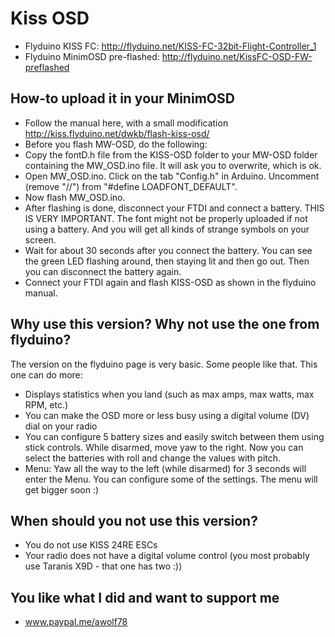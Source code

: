 # Kiss OSD

* Flyduino KISS FC: http://flyduino.net/KISS-FC-32bit-Flight-Controller_1
* Flyduino MinimOSD pre-flashed: http://flyduino.net/KissFC-OSD-FW-preflashed


## How-to upload it in your MinimOSD

* Follow the manual here, with a small modification http://kiss.flyduino.net/dwkb/flash-kiss-osd/
* Before you flash MW-OSD, do the following:
* Copy the fontD.h file from the KISS-OSD folder to your MW-OSD folder containing the MW_OSD.ino file. It will ask you to overwrite, which is ok.
* Open MW_OSD.ino. Click on the tab "Config.h" in Arduino. Uncomment (remove "//") from "#define LOADFONT_DEFAULT".
* Now flash MW_OSD.ino. 
* After flashing is done, disconnect your FTDI and connect a battery. THIS IS VERY IMPORTANT. The font might not be properly uploaded if not using a battery. And you will get all kinds of strange symbols on your screen.
* Wait for about 30 seconds after you connect the battery. You can see the green LED flashing around, then staying lit and then go out. Then you can disconnect the battery again.
* Connect your FTDI again and flash KISS-OSD as shown in the flyduino manual.

## Why use this version? Why not use the one from flyduino?

The version on the flyduino page is very basic. Some people like that. This one can do more:

* Displays statistics when you land (such as max amps, max watts, max RPM, etc.)
* You can make the OSD more or less busy using a digital volume (DV) dial on your radio
* You can configure 5 battery sizes and easily switch between them using stick controls. While disarmed, move yaw to the right. Now you can select the batteries with roll and change the values with pitch.
* Menu: Yaw all the way to the left (while disarmed) for 3 seconds will enter the Menu. You can configure some of the settings. The menu will get bigger soon :)

## When should you not use this version?

* You do not use KISS 24RE ESCs
* Your radio does not have a digital volume control (you most probably use Taranis X9D - that one has two :))

## You like what I did and want to support me

* www.paypal.me/awolf78